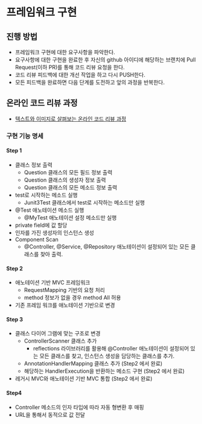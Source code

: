 # 프레임워크 구현
## 진행 방법
* 프레임워크 구현에 대한 요구사항을 파악한다.
* 요구사항에 대한 구현을 완료한 후 자신의 github 아이디에 해당하는 브랜치에 Pull Request(이하 PR)를 통해 코드 리뷰 요청을 한다.
* 코드 리뷰 피드백에 대한 개선 작업을 하고 다시 PUSH한다.
* 모든 피드백을 완료하면 다음 단계를 도전하고 앞의 과정을 반복한다.

## 온라인 코드 리뷰 과정
* [텍스트와 이미지로 살펴보는 온라인 코드 리뷰 과정](https://github.com/next-step/nextstep-docs/tree/master/codereview)

### 구현 기능 명세
#### Step 1
* 클래스 정보 출력
  * Question 클래스의 모든 필드 정보 출력
  * Question 클래스의 생성자 정보 출력
  * Question 클래스의 모든 메소드 정보 출력
* test로 시작하는 메소드 실행
  * Junit3Test 클래스에서 test로 시작하는 메소드만 실행
* @Test 애노테이션 메소드 실행
  * @MyTest 애노테이션 설정 메소드만 실행
* private field에 값 할당
* 인자를 가진 생성자의 인스턴스 생성
* Component Scan
  * @Controller, @Service, @Repository 애노테이션이 설정되어 있는 모든 클래스를 찾아 출력.

#### Step 2
* 애노테이션 기반 MVC 프레임워크 
  * RequestMapping 기반의 요청 처리
  * method 정보가 없을 경우 method All 허용
* 기존 프레임 워크를 애노테이션 기반으로 변경

#### Step 3
* 클래스 다이어 그램에 맞는 구조로 변경
  * ControllerScanner 클래스 추가
    * reflections 라이브러리를 활용해 @Controller 애노테이션이 설정되어 있는 모든 클래스를 찾고, 인스턴스 생성을 담당하는 클래스를 추가.
  * AnnotationHandlerMapping 클래스 추가 (Step2 에서 완료)
  * 해당하는 HandlerExecution을 반환하는 메소드 구현 (Step2 에서 완료)
* 레거시 MVC와 애노테이션 기반 MVC 통합 (Step2 에서 완료)

#### Step4
* Controller 메소드의 인자 타입에 따라 자동 형변환 후 매핑
* URL을 통해서 동적으로 값 전달
